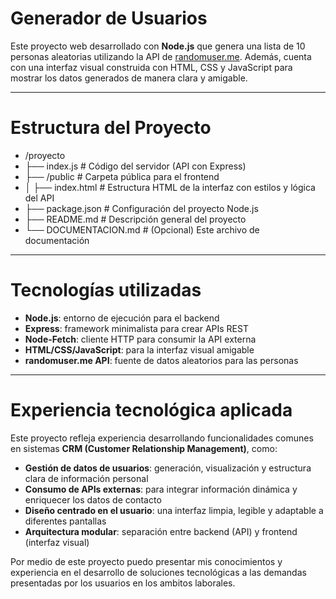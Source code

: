 # Generador de Usuarios

Este proyecto web desarrollado con **Node.js** que genera una lista de 10 personas aleatorias utilizando la API de [randomuser.me](https://randomuser.me). 
Además, cuenta con una interfaz visual construida con HTML, CSS y JavaScript para mostrar los datos generados de manera clara y amigable.

---

# Estructura del Proyecto

- /proyecto
- ├── index.js           # Código del servidor (API con Express)
- ├── /public            # Carpeta pública para el frontend
- │   ├── index.html     # Estructura HTML de la interfaz con estilos y lógica del API
- ├── package.json       # Configuración del proyecto Node.js
- ├── README.md          # Descripción general del proyecto
- └── DOCUMENTACION.md   # (Opcional) Este archivo de documentación


---

# Tecnologías utilizadas

- **Node.js**: entorno de ejecución para el backend
- **Express**: framework minimalista para crear APIs REST
- **Node-Fetch**: cliente HTTP para consumir la API externa
- **HTML/CSS/JavaScript**: para la interfaz visual amigable
- **randomuser.me API**: fuente de datos aleatorios para las personas 

---

# Experiencia tecnológica aplicada

Este proyecto refleja experiencia desarrollando funcionalidades comunes en sistemas **CRM (Customer Relationship Management)**, como:

- **Gestión de datos de usuarios**: generación, visualización y estructura clara de información personal
- **Consumo de APIs externas**: para integrar información dinámica y enriquecer los datos de contacto
- **Diseño centrado en el usuario**: una interfaz limpia, legible y adaptable a diferentes pantallas
- **Arquitectura modular**: separación entre backend (API) y frontend (interfaz visual)

Por medio de este proyecto puedo presentar mis conocimientos y experiencia en el desarrollo de soluciones tecnológicas a las demandas presentadas por los usuarios en los ambitos laborales.

